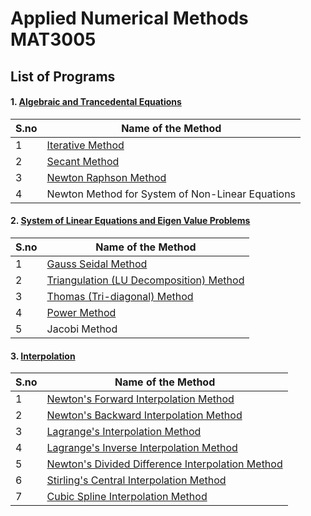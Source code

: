 # Applied Numerical Methods MAT3005


## List of Programs

#### 1. [Algebraic and Trancedental Equations](./Module_1)

| S.no | Name of the Method |
| ---- | --------------------- |
| 1 | [Iterative Method](./Module_1/iterative_method.m) |
| 2 | [Secant Method](./Module_1/secant_method.m) |
| 3 | [Newton Raphson Method](./Module_1/newton_raphson_method.m) |
| 4 | Newton Method for System of Non-Linear Equations |


#### 2. [System of Linear Equations and Eigen Value Problems](./Module_2)

| S.no | Name of the Method |
| ---- | --------------------- |
| 1 | [Gauss Seidal Method](./Module_2/gauss_seidal_method.m) |
| 2 | [Triangulation (LU Decomposition) Method](./Module_2/lu_decomposition_method.m) |
| 3 | [Thomas (Tri-diagonal) Method](./Module_2/thomas_method.m) |
| 4 | [Power Method](./Module_2/power_method.m) |
| 5 | Jacobi Method |


#### 3. [Interpolation](./Module_3)

| S.no | Name of the Method |
| ---- | --------------------- |
| 1 | [Newton's Forward Interpolation Method](./Module_3/newton_forward_interpolation.m) |
| 2 | [Newton's Backward Interpolation Method](./Module_3/newton_backward_interpolation.m) |
| 3 | [Lagrange's Interpolation Method](./Module_3/lagrange_interpolation.m) |
| 4 | [Lagrange's Inverse Interpolation Method](./Module_3/lagrange_inverse_interpolation.m) |
| 5 | [Newton's Divided Difference Interpolation Method](./Module_3/newton_divided_difference_interpolation.m) |
| 6 | [Stirling's Central Interpolation Method](./Module_3/stirling_interpolation.m) |
| 7 | [Cubic Spline Interpolation Method](./Module_3/cubic_spline_interpolation.m) |

